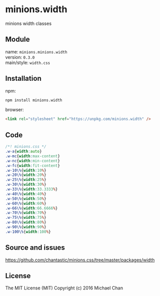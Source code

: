 # minions.width
minions width classes

## Module
name: `minions.minions.width`  
version: `0.3.0`  
main/style: `width.css`  

## Installation
npm:
```bash
npm install minions.width
```

browser:
```html
<link rel="stylesheet" href="https://unpkg.com/minions.width" />
```

## Code
```css
/*! minions.css */
.w-a{width:auto}
.w-mc{width:max-content}
.w-nc{width:min-content}
.w-fc{width:fit-content}
.w-10\%{width:10%}
.w-20\%{width:20%}
.w-25\%{width:25%}
.w-30\%{width:30%}
.w-33\%{width:33.3333%}
.w-40\%{width:40%}
.w-50\%{width:50%}
.w-60\%{width:60%}
.w-66\%{width:66.6666%}
.w-70\%{width:70%}
.w-75\%{width:75%}
.w-80\%{width:80%}
.w-90\%{width:90%}
.w-100\%{width:100%}

```

## Source and issues

https://github.com/chantastic/minions.css/tree/master/packages/width

## License

The MIT License (MIT)
Copyright (c) 2016 Michael Chan